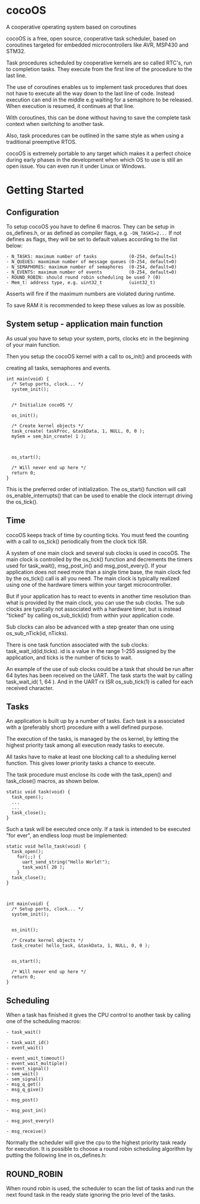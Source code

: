 # cocoOS
A cooperative operating system based on coroutines

cocoOS is a free, open source, cooperative task scheduler, based on coroutines targeted for embedded microcontrollers like AVR, MSP430 and STM32.


Task procedures scheduled by cooperative kernels are so called RTC's, run to completion tasks. They execute from the first line of the procedure to the last line. 

The use of coroutines enables us to implement task procedures that does not have to execute all the way down to the last line of code. Instead execution can end in the middle e.g waiting for a semaphore to be released. When execution is resumed, it continues at that line. 

With coroutines, this can be done without having to save the complete task context when switching to another task.

 

Also, task procedures can be outlined in the same style as when using a traditional preemptive RTOS.

 

cocoOS is extremely portable to any target which makes it a perfect choice during early phases in the development when which OS to use is still an open issue. You can even run it under Linux or Windows.

# Getting Started

 

## Configuration

To setup cocoOS you have to define 6 macros. They can be setup in os_defines.h, or as defined as compiler flags, e.g. `-DN_TASKS=2...` If not defines as flags, they will be set to default values according to the list below:

    - N_TASKS: maximum number of tasks            (0-254, default=1)
    - N_QUEUES: maxmimum number of message queues (0-254, default=0)
    - N_SEMAPHORES: maximum number of semaphores  (0-254, default=0)
    - N_EVENTS: maximum number of events          (0-254, default=0)
    - ROUND_ROBIN: should round robin scheduling be used ? (0)
    - Mem_t: address type, e.g. uint32_t          (uint32_t)

Asserts will fire if the maximum numbers are violated during runtime. 

To save RAM it is recommended to keep these values as low as possible.
 

## System setup - application main function

As usual you have to setup your system, ports, clocks etc in the beginning of your main function. 

Then you setup the cocoOS kernel with a call to os_init() and proceeds with

creating all tasks, semaphores and events.


 
```
int main(void) {
  /* Setup ports, clock... */
  system_init();
  

  /* Initialize cocoOS */

  os_init();

  /* Create kernel objects */
  task_create( taskProc, &taskData, 1, NULL, 0, 0 );
  mySem = sem_bin_create( 1 );

 

  os_start();
  
  /* Will never end up here */
  return 0;
}
```
This is the preferred order of initialization. The os_start() function will call os_enable_interrupts() that can be used to enable the clock interrupt driving the os_tick().

 

## Time

cocoOS keeps track of time by counting ticks. You must feed the counting with a call to os_tick() periodically from the clock tick ISR.

 

A system of one main clock and several sub clocks is used in cocoOS. The main clock is controlled by the os_tick() function and decrements the timers used for task_wait(), msg_post_in() and msg_post_every(). If your application does not need more than a single time base, the main clock fed by the os_tick() call is all you need. The main clock is typically realized using one of the hardware timers within your target microcontroller.

 

But if your application has to react to events in another time resolution than what is provided by the main clock, you can use the sub clocks. The sub clocks are typically not associated with a hardware timer, but is instead "ticked" by calling os_sub_tick(id) from within your application code.

Sub clocks can also be advanced with a step greater than one using os_sub_nTick(id, nTicks).

 

There is one task function associated with the sub clocks: task_wait_id(id,ticks). id is a value in the range 1-255 assigned by the application, and ticks is the number of ticks to wait.

 

An example of the use of sub clocks could be a task that should be run after 64 bytes has been received on the UART. The task starts the wait by calling task_wait_id( 1, 64 ). And in the UART rx ISR os_sub_tick(1) is called for each received character.


## Tasks

An application is built up by a number of tasks. Each task is a associated with a (preferably short) procedure with a well defined purpose.

The execution of the tasks, is managed by the os kernel, by letting the highest priority task among all execution ready tasks to execute.

 

All tasks have to make at least one blocking call to a sheduling kernel function. This gives lower priority tasks a chance to execute.
 
The task procedure must enclose its code with the task_open() and task_close() macros, as shown below.

 
```
static void task(void) {
  task_open();
  ...
  ...
  task_close();
}
```

 

Such a task will be executed once only. If a task is intended to be executed "for ever", an endless loop must be implemented:

 
```
static void hello_task(void) {
  task_open();
    for(;;) {
      uart_send_string("Hello World!");
      task_wait( 20 );
    }
  task_close();
}

 

int main(void) {
  /* Setup ports, clock... */
  system_init();
  

  os_init();

  /* Create kernel objects */
  task_create( hello_task, &taskData, 1, NULL, 0, 0 ); 


  os_start();
  
  /* Will never end up here */
  return 0;
}
```

 

## Scheduling
When a task has finished it gives the CPU control to another task by calling one of the scheduling macros:
 
    - task_wait()

    - task_wait_id()
    - event_wait()

    - event_wait_timeout()
    - event_wait_multiple()
    - event_signal()
    - sem_wait()
    - sem_signal()
    - msg_q_get()
    - msg_q_give()

    - msg_post()

    - msg_post_in()

    - msg_post_every()

    - msg_receive()


Normally the scheduler will give the cpu to the highest priority task ready for execution. It is possible to choose a round robin scheduling algorithm by putting the following line in os_defines.h:


## ROUND_ROBIN


When round robin is used, the scheduler to scan the list of tasks and run the next found task in the ready state ignoring the prio level of the tasks.
